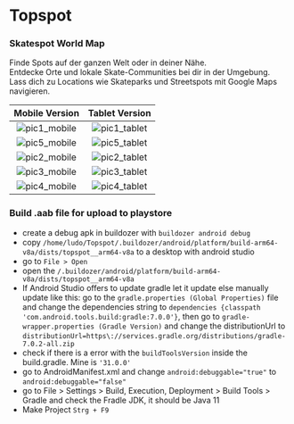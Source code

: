 # Topspot
### Skatespot World Map

Finde Spots auf der ganzen Welt oder in deiner Nähe.  
Entdecke Orte und lokale Skate-Communities bei dir in der Umgebung.  
Lass dich zu Locations wie Skateparks und Streetspots mit Google Maps navigieren.  

Mobile Version            | Tablet Version
:-------------------------:|:-------------------------:
![pic1_mobile](https://user-images.githubusercontent.com/50703696/129581517-fd83c4e4-1c8d-4448-939f-0e7959ea5972.jpg)|![pic1_tablet](https://user-images.githubusercontent.com/50703696/129581523-fa2c9cb7-18ff-4743-9556-a053d931aff9.jpg)
![pic5_mobile](https://user-images.githubusercontent.com/50703696/129354251-da2a6568-613b-4637-b6cb-5f920e7b0a19.jpg)|![pic5_tablet](https://user-images.githubusercontent.com/50703696/129581510-d75fae8f-d854-425c-b9be-14e526a13f26.jpg)
![pic2_mobile](https://user-images.githubusercontent.com/50703696/129581531-1758d0b5-95fa-436c-b72f-50d061c99670.jpg)|![pic2_tablet](https://user-images.githubusercontent.com/50703696/129581500-f93818c5-a323-4104-805e-48d446f11773.jpg)
![pic3_mobile](https://user-images.githubusercontent.com/50703696/128814400-3040941b-3029-4e5c-b57d-31907a7616bf.jpg)|![pic3_tablet](https://user-images.githubusercontent.com/50703696/128813903-cdf95102-9880-47c8-9b73-84b51fad3ac4.png)
![pic4_mobile](https://user-images.githubusercontent.com/50703696/128814402-955b47a9-8a27-410a-ad11-49c1c232624d.jpg)|![pic4_tablet](https://user-images.githubusercontent.com/50703696/128813913-5d2459cf-936d-491c-83e3-19a6e1be7caf.png)








### Build .aab file for upload to playstore

 - create a debug apk in buildozer with `buildozer android debug`
 - copy `/home/ludo/Topspot/.buildozer/android/platform/build-arm64-v8a/dists/topspot__arm64-v8a` to a desktop with android studio
 - go to `File > Open`
 - open the `/.buildozer/android/platform/build-arm64-v8a/dists/topspot__arm64-v8a`
 - If Android Studio offers to update gradle let it update else manually update like this: go to the `gradle.properties (Global Properties)` file and change the dependencies string to `dependencies {classpath 'com.android.tools.build:gradle:7.0.0'}`, then go to `gradle-wrapper.properties (Gradle Version)`  and change the distributionUrl to `distributionUrl=https\://services.gradle.org/distributions/gradle-7.0.2-all.zip`
 - check if there is a error with the `buildToolsVersion` inside the build.gradle. Mine is `'31.0.0'`
 - go to AndroidManifest.xml and change `android:debuggable="true"` to `android:debuggable="false"`
 - go to File > Settings > Build, Execution, Deployment > Build Tools > Gradle and check the Fradle JDK, it should be Java 11
 - Make Project `Strg + F9`

